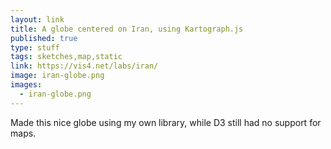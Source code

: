 ```yaml
---
layout: link
title: A globe centered on Iran, using Kartograph.js
published: true
type: stuff
tags: sketches,map,static
link: https://vis4.net/labs/iran/
image: iran-globe.png
images: 
  - iran-globe.png
---
```


Made this nice globe using my own library, while D3 still had no support for maps.
